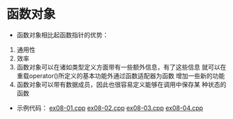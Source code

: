 # 函数对象

* 函数对象相比起函数指针的优势：
 1. 通用性
 2. 效率
 3. 函数对象可以在诸如类型定义方面带有一些额外信息，有了这些信息
   就可以在重载operator()所定义的基本功能外通过函数适配器为函数
   增加一些新的功能
 4. 函数对象可以带有数据成员，因此也很容易定义能够在调用中保存某
     种状态的函数

* 示例代码：
  [ex08-01.cpp](https://github.com/cjdao/stl_example/blob/master/ex08/ex08-01.cpp)
  [ex08-02.cpp](https://github.com/cjdao/stl_example/blob/master/ex08/ex08-02.cpp)
  [ex08-03.cpp](https://github.com/cjdao/stl_example/blob/master/ex08/ex08-03.cpp)
  [ex08-04.cpp](https://github.com/cjdao/stl_example/blob/master/ex08/ex08-04.cpp)
